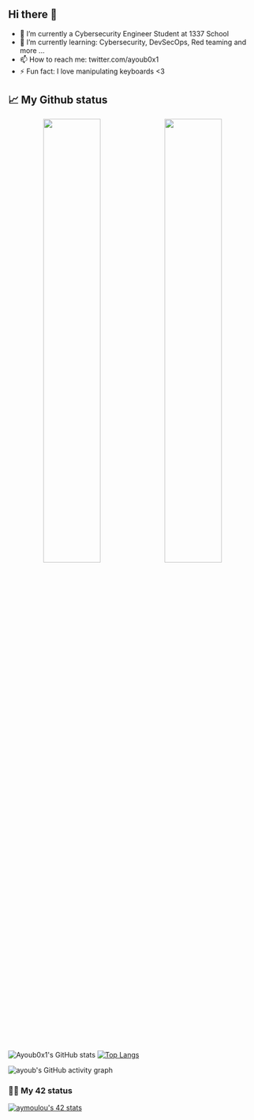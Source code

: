 Hi there 👋
---------------------

- 🔭 I’m currently a Cybersecurity Engineer Student at 1337 School
- 🌱 I’m currently learning: Cybersecurity, DevSecOps, Red teaming and more ...
- 📫 How to reach me: twitter.com/ayoub0x1
- ⚡ Fun fact: I love manipulating keyboards <3


## 📈 My Github status

<p align="center">
  <img width="48%" src="https://awesome-github-stats.azurewebsites.net/user-stats/ayoub0x1?cardType=github&theme=radical" />
  <img width="48%" src="https://github-readme-streak-stats.herokuapp.com/?user=ayoub0x1&theme=radical" />
</p>

![Ayoub0x1's GitHub stats](https://awesome-github-stats.azurewebsites.net/user-stats/ayoub0x1?cardType=github&theme=radical)
[![Top Langs](https://github-readme-stats.vercel.app/api/top-langs/?username=ayoub0x1&layout=compact&theme=radical)](https://github.com/ayoub0x1/Ayoub0x1/blob/main/README.md)

![ayoub's GitHub activity graph](https://activity-graph.herokuapp.com/graph?username=ayoub0x1&theme=redical)

### 👨‍💻 My 42 status

[![aymoulou's 42 stats](https://badge42.vercel.app/api/v2/cl1kxonbk023209jmqkb8mbrn/stats?cursusId=21&coalitionId=73)](https://github.com/ayoub0x1/Ayoub0x1/main/README.md)
